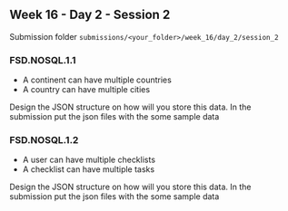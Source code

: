 ## Week 16 - Day 2 - Session 2

Submission folder `submissions/<your_folder>/week_16/day_2/session_2`

### FSD.NOSQL.1.1

- A continent can have multiple countries
- A country can have multiple cities

Design the JSON structure on how will you store this data. In the submission put the json files with the some sample data



### FSD.NOSQL.1.2

- A user can have multiple checklists
- A checklist can have multiple tasks

Design the JSON structure on how will you store this data. In the submission put the json files with the some sample data